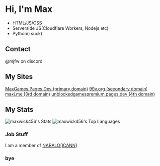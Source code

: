 # Hi, I'm Max
- HTML/JS/CSS
- Serverside JS(Cloudflare Workers, Nodejs etc)
- Python(i suck)
## Contact
@mjfw on discord
## My Sites
[MaxGames.Pages.Dev (primary domain)](https://maxgames.pages.dev)
[99v.org (secondary domain)](https://99v.org)
[maxj.me (3rd domain)](https://maxj.me)
[unblockedgamespremium.pages.dev (4th domain)](https://unblockedgamespremium.pages.dev)
## My Stats
![maxwick456's Stats](https://github-readme-stats.vercel.app/api?username=maxwick456&theme=vue-dark&show_icons=true&hide_border=false&count_private=true)
![maxwick456's Top Languages](https://github-readme-stats.vercel.app/api/top-langs/?username=maxwick456&theme=vue-dark&show_icons=true&hide_border=false&layout=compact)
### Job Stuff
I am a member of [NARALO(ICANN)](https://community.icann.org/display/atlarge/Maximus+Weichers+SOI)

### bye
